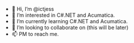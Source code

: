 - 👋 Hi, I’m @ictjess
- 👀 I’m interested in C#.NET and Acumatica.
- 🌱 I’m currently learning C#.NET and Acumatica.
- 💞️ I’m looking to collaborate on (this will be later)
- 📫 PM to reach me. 
<!---
ictjess/ictjess is a ✨ special ✨ repository because its `README.md` (this file) appears on your GitHub profile.
You can click the Preview link to take a look at your changes.
--->
